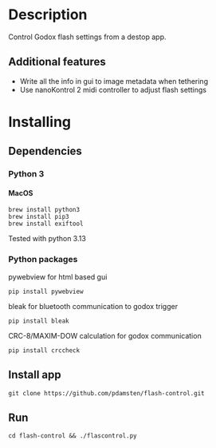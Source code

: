 # Description

Control Godox flash settings from a destop app.

## Additional features

- Write all the info in gui to image metadata when tethering
- Use nanoKontrol 2 midi controller to adjust flash settings

# Installing
## Dependencies
### Python 3
#### MacOS
    brew install python3
    brew install pip3
    brew install exiftool
    
Tested with python 3.13

### Python packages

pywebview for html based gui

    pip install pywebview

bleak for bluetooth communication to godox trigger

    pip install bleak

CRC-8/MAXIM-DOW calculation for godox communication
    
    pip install crccheck

## Install app

    git clone https://github.com/pdamsten/flash-control.git

## Run

    cd flash-control && ./flascontrol.py
